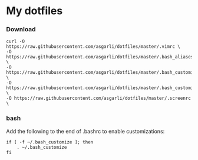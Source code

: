 # My dotfiles

### Download

```
curl -O https://raw.githubusercontent.com/asgarli/dotfiles/master/.vimrc \
-O https://raw.githubusercontent.com/asgarli/dotfiles/master/.bash_aliases \
-O https://raw.githubusercontent.com/asgarli/dotfiles/master/.bash_customize \
-O https://raw.githubusercontent.com/asgarli/dotfiles/master/.bash_customize \
-O https://raw.githubusercontent.com/asgarli/dotfiles/master/.screenrc \
```

### bash

Add the following to the end of .bashrc to enable customizations:
```
if [ -f ~/.bash_customize ]; then
    . ~/.bash_customize
fi
```
